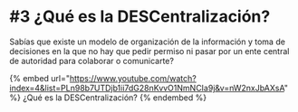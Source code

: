 # #3 ¿Qué es la DESCentralización?

Sabías que existe un modelo de organización de la información y toma de decisiones en la que no hay que pedir permiso ni pasar por un ente central de autoridad para colaborar o comunicarte?

{% embed url="https://www.youtube.com/watch?index=4&list=PLn98b7UTDjb1ii7dG28nKvvO1NmNCIa9j&v=nW2nxJbAXsA" %}
¿Qué es la DESCentralización?
{% endembed %}
